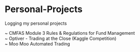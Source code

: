 # Personal-Projects
Logging my personal projects

~ CMFAS Module 3 Rules & Regulations for Fund Management \
~ Optiver - Trading at the Close (Kaggle Competition) \
~ Moo Moo Automated Trading
